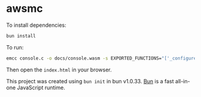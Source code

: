 # awsmc

To install dependencies:

```bash
bun install
```

To run:

```bash
emcc console.c -o docs/console.wasm -s EXPORTED_FUNCTIONS="['_configure', '_update']" -s STACK_SIZE=8mb --no-entry
```

Then open the `index.html` in your browser.

This project was created using `bun init` in bun v1.0.33. [Bun](https://bun.sh) is a fast all-in-one JavaScript runtime.
